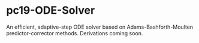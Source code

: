 # pc19-ODE-Solver
An efficient, adaptive-step ODE solver based on Adams-Bashforth-Moulten predictor-corrector methods.
Derivations coming soon.
